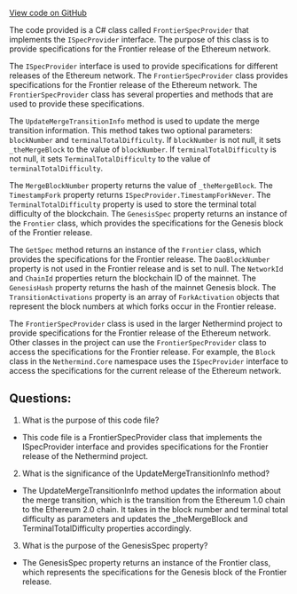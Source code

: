 [View code on GitHub](https://github.com/NethermindEth/nethermind/src/Nethermind/Nethermind.Specs/FrontierSpecProvider.cs)

The code provided is a C# class called `FrontierSpecProvider` that implements the `ISpecProvider` interface. The purpose of this class is to provide specifications for the Frontier release of the Ethereum network. 

The `ISpecProvider` interface is used to provide specifications for different releases of the Ethereum network. The `FrontierSpecProvider` class provides specifications for the Frontier release of the Ethereum network. The `FrontierSpecProvider` class has several properties and methods that are used to provide these specifications.

The `UpdateMergeTransitionInfo` method is used to update the merge transition information. This method takes two optional parameters: `blockNumber` and `terminalTotalDifficulty`. If `blockNumber` is not null, it sets `_theMergeBlock` to the value of `blockNumber`. If `terminalTotalDifficulty` is not null, it sets `TerminalTotalDifficulty` to the value of `terminalTotalDifficulty`.

The `MergeBlockNumber` property returns the value of `_theMergeBlock`. The `TimestampFork` property returns `ISpecProvider.TimestampForkNever`. The `TerminalTotalDifficulty` property is used to store the terminal total difficulty of the blockchain. The `GenesisSpec` property returns an instance of the `Frontier` class, which provides the specifications for the Genesis block of the Frontier release.

The `GetSpec` method returns an instance of the `Frontier` class, which provides the specifications for the Frontier release. The `DaoBlockNumber` property is not used in the Frontier release and is set to null. The `NetworkId` and `ChainId` properties return the blockchain ID of the mainnet. The `GenesisHash` property returns the hash of the mainnet Genesis block. The `TransitionActivations` property is an array of `ForkActivation` objects that represent the block numbers at which forks occur in the Frontier release.

The `FrontierSpecProvider` class is used in the larger Nethermind project to provide specifications for the Frontier release of the Ethereum network. Other classes in the project can use the `FrontierSpecProvider` class to access the specifications for the Frontier release. For example, the `Block` class in the `Nethermind.Core` namespace uses the `ISpecProvider` interface to access the specifications for the current release of the Ethereum network.
## Questions: 
 1. What is the purpose of this code file?
- This code file is a FrontierSpecProvider class that implements the ISpecProvider interface and provides specifications for the Frontier release of the Nethermind project.

2. What is the significance of the UpdateMergeTransitionInfo method?
- The UpdateMergeTransitionInfo method updates the information about the merge transition, which is the transition from the Ethereum 1.0 chain to the Ethereum 2.0 chain. It takes in the block number and terminal total difficulty as parameters and updates the _theMergeBlock and TerminalTotalDifficulty properties accordingly.

3. What is the purpose of the GenesisSpec property?
- The GenesisSpec property returns an instance of the Frontier class, which represents the specifications for the Genesis block of the Frontier release.